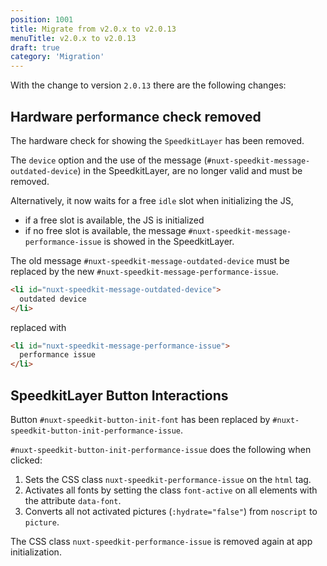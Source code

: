 ```yaml
---
position: 1001
title: Migrate from v2.0.x to v2.0.13
menuTitle: v2.0.x to v2.0.13
draft: true
category: 'Migration'
---
```


With the change to version `2.0.13` there are the following changes:


## Hardware performance check removed

The hardware check for showing the `SpeedkitLayer` has been removed.

The `device` option and the use of the message (`#nuxt-speedkit-message-outdated-device`) in the SpeedkitLayer, are no longer valid and must be removed. 

Alternatively, it now waits for a free `idle` slot when initializing the JS,

- if a free slot is available, the JS is initialized
- if no free slot is available, the message `#nuxt-speedkit-message-performance-issue` is showed in the SpeedkitLayer.

The old message `#nuxt-speedkit-message-outdated-device` must be replaced by the new `#nuxt-speedkit-message-performance-issue`.

```html
<li id="nuxt-speedkit-message-outdated-device">
  outdated device
</li>
```

replaced with 

```html
<li id="nuxt-speedkit-message-performance-issue">
  performance issue
</li>
```

## SpeedkitLayer Button Interactions

Button `#nuxt-speedkit-button-init-font` has been replaced by `#nuxt-speedkit-button-init-performance-issue`.

`#nuxt-speedkit-button-init-performance-issue` does the following when clicked:

1. Sets the CSS class `nuxt-speedkit-performance-issue` on the `html` tag.
2. Activates all fonts by setting the class `font-active` on all elements with the attribute `data-font`.
3. Converts all not activated pictures (`:hydrate="false"`) from `noscript` to `picture`. 

<alert>The CSS class `nuxt-speedkit-performance-issue` is removed again at app initialization.</alert>
